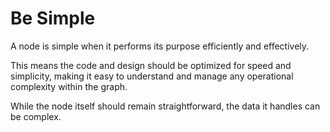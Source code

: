 # Be Simple

A node is simple when it performs its purpose efficiently and effectively.

This means the code and design should be optimized for speed and simplicity, making it easy to understand and manage any operational complexity within the graph.

While the node itself should remain straightforward, the data it handles can be complex.
